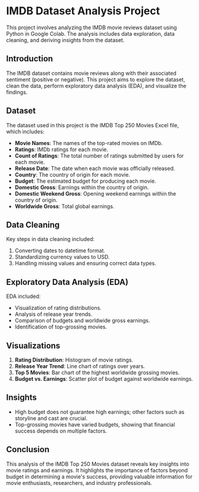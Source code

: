 # IMDB Dataset Analysis Project

This project involves analyzing the IMDB movie reviews dataset using Python in Google Colab. The analysis includes data exploration, data cleaning, and deriving insights from the dataset.

## Introduction

The IMDB dataset contains movie reviews along with their associated sentiment (positive or negative). This project aims to explore the dataset, clean the data, perform exploratory data analysis (EDA), and visualize the findings.

## Dataset

The dataset used in this project is the IMDB Top 250 Movies Excel file, which includes:
- **Movie Names**: The names of the top-rated movies on IMDb.
- **Ratings**: IMDb ratings for each movie.
- **Count of Ratings**: The total number of ratings submitted by users for each movie.
- **Release Date**: The date when each movie was officially released.
- **Country**: The country of origin for each movie.
- **Budget**: The estimated budget for producing each movie.
- **Domestic Gross**: Earnings within the country of origin.
- **Domestic Weekend Gross**: Opening weekend earnings within the country of origin.
- **Worldwide Gross**: Total global earnings.

## Data Cleaning

Key steps in data cleaning included:
1. Converting dates to datetime format.
2. Standardizing currency values to USD.
3. Handling missing values and ensuring correct data types.

## Exploratory Data Analysis (EDA)

EDA included:
- Visualization of rating distributions.
- Analysis of release year trends.
- Comparison of budgets and worldwide gross earnings.
- Identification of top-grossing movies.

## Visualizations

1. **Rating Distribution**: Histogram of movie ratings.
2. **Release Year Trend**: Line chart of ratings over years.
3. **Top 5 Movies**: Bar chart of the highest worldwide grossing movies.
4. **Budget vs. Earnings**: Scatter plot of budget against worldwide earnings.

## Insights

- High budget does not guarantee high earnings; other factors such as storyline and cast are crucial.
- Top-grossing movies have varied budgets, showing that financial success depends on multiple factors.

## Conclusion

This analysis of the IMDB Top 250 Movies dataset reveals key insights into movie ratings and earnings. It highlights the importance of factors beyond budget in determining a movie's success, providing valuable information for movie enthusiasts, researchers, and industry professionals.

